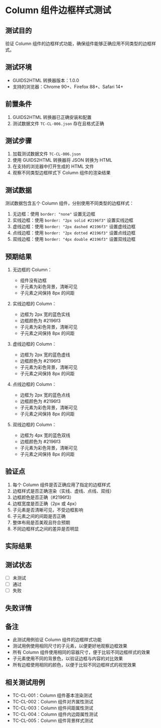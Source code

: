 # Column 组件边框样式测试

## 测试目的

验证 Column 组件的边框样式功能，确保组件能够正确应用不同类型的边框样式。

## 测试环境

- GUIDS2HTML 转换器版本：1.0.0
- 支持的浏览器：Chrome 90+、Firefox 88+、Safari 14+

## 前置条件

1. GUIDS2HTML 转换器已正确安装和配置
2. 测试数据文件 `TC-CL-006.json` 存在且格式正确

## 测试步骤

1. 加载测试数据文件 `TC-CL-006.json`
2. 使用 GUIDS2HTML 转换器将 JSON 转换为 HTML
3. 在支持的浏览器中打开生成的 HTML 文件
4. 观察不同类型边框样式下 Column 组件的渲染结果

## 测试数据

测试数据包含五个 Column 组件，分别使用不同类型的边框样式：

1. 无边框：使用 `border: "none"` 设置无边框
2. 实线边框：使用 `border: "2px solid #2196f3"` 设置实线边框
3. 虚线边框：使用 `border: "2px dashed #2196f3"` 设置虚线边框
4. 点线边框：使用 `border: "2px dotted #2196f3"` 设置点线边框
5. 双线边框：使用 `border: "4px double #2196f3"` 设置双线边框

## 预期结果

1. 无边框的 Column：

   - 组件没有边框
   - 子元素为彩色背景，清晰可见
   - 子元素之间保持 8px 的间距

2. 实线边框的 Column：

   - 边框为 2px 宽的蓝色实线
   - 边框颜色为 #2196f3
   - 子元素为彩色背景，清晰可见
   - 子元素之间保持 8px 的间距

3. 虚线边框的 Column：

   - 边框为 2px 宽的蓝色虚线
   - 边框颜色为 #2196f3
   - 子元素为彩色背景，清晰可见
   - 子元素之间保持 8px 的间距

4. 点线边框的 Column：

   - 边框为 2px 宽的蓝色点线
   - 边框颜色为 #2196f3
   - 子元素为彩色背景，清晰可见
   - 子元素之间保持 8px 的间距

5. 双线边框的 Column：

   - 边框为 4px 宽的蓝色双线
   - 边框颜色为 #2196f3
   - 子元素为彩色背景，清晰可见
   - 子元素之间保持 8px 的间距

## 验证点

1. 每个 Column 组件是否正确应用了指定的边框样式
2. 边框样式是否正确渲染（实线、虚线、点线、双线）
3. 边框颜色是否正确（#2196f3）
4. 边框宽度是否正确（2px 或 4px）
5. 子元素是否清晰可见，不受边框影响
6. 子元素之间的间距是否正确
7. 整体布局是否美观且符合预期
8. 不同边框样式之间的差异是否明显

## 实际结果

<!-- 测试后填写 -->

## 测试状态

- [ ] 未测试
- [ ] 通过
- [ ] 失败

## 失败详情

<!-- 如果测试失败，请在此处填写失败原因 -->

## 备注

- 此测试用例验证 Column 组件的边框样式功能
- 测试用例使用相同尺寸的子元素，以便更好地观察边框效果
- 所有 Column 组件使用相同的容器尺寸，便于比较不同边框样式的效果
- 子元素使用不同的背景色，以验证边框与内容的对比效果
- 所有边框使用相同的颜色，以便于比较不同边框样式的视觉效果

## 相关测试用例

- TC-CL-001：Column 组件基本渲染测试
- TC-CL-002：Column 组件对齐属性测试
- TC-CL-003：Column 组件间距属性测试
- TC-CL-004：Column 组件内边距属性测试
- TC-CL-005：Column 组件背景样式测试
